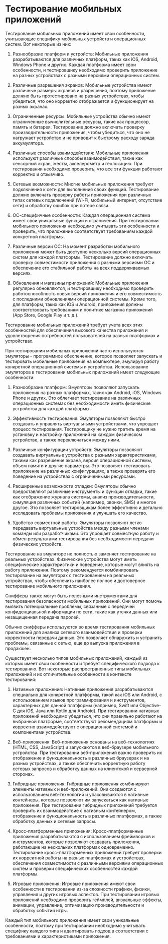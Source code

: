 # Тестирование мобильных приложений
Тестирование мобильных приложений имеет свои особенности, учитывающие специфику мобильных устройств и операционных систем. Вот некоторые из них:

1. Разнообразие платформ и устройств: Мобильные приложения разрабатываются для различных платформ, таких как iOS, Android, Windows Phone и других. Каждая платформа имеет свои особенности, и тестировщику необходимо проверить приложение на разных устройствах с разными версиями операционных систем.

2. Различные разрешения экранов: Мобильные устройства имеют различные размеры экранов и разрешения, поэтому приложение должно быть протестировано на разных устройствах, чтобы убедиться, что оно корректно отображается и функционирует на разных экранах.

3. Ограниченные ресурсы: Мобильные устройства обычно имеют ограниченные вычислительные ресурсы, такие как процессор, память и батарея. Тестирование должно включать проверку производительности приложения, чтобы убедиться, что оно не нагружает устройство и не приводит к быстрому расходу заряда аккумулятора.

4. Различные способы взаимодействия: Мобильные приложения используют различные способы взаимодействия, такие как сенсорный экран, жесты, акселерометр и геолокацию. При тестировании необходимо проверить, что все эти функции работают корректно и отзывчиво.

5. Сетевые возможности: Многие мобильные приложения требуют подключения к сети для выполнения своих функций. Тестирование должно включать проверку работы приложения при различных типах сетевых подключений (Wi-Fi, мобильный интернет, отсутствие сети) и обработку ошибок при потере связи.

6. ОС-специфичные особенности: Каждая операционная система имеет свои уникальные функции и ограничения. При тестировании мобильного приложения необходимо учитывать эти особенности и проверить, что приложение соответствует требованиям каждой конкретной платформы.

7. Различные версии ОС: На момент разработки мобильного приложения может быть доступно несколько версий операционных систем для каждой платформы. Тестирование должно включать проверку совместимости приложения с разными версиями ОС и обеспечение его стабильной работы на всех поддерживаемых версиях.

8. Обновления и магазины приложений: Мобильные приложения регулярно обновляются, и тестировщику необходимо проверить работоспособность новых версий приложения и его совместимость с последними обновлениями операционной системы. Кроме того, для платформ, таких как iOS и Android, приложения должны соответствовать требованиям и политике магазина приложений (App Store, Google Play и т. д.).

Тестирование мобильных приложений требует учета всех этих особенностей для обеспечения высокого качества приложения и удовлетворения потребностей пользователей на разных платформах и устройствах.  

 При тестировании мобильных приложений часто используются эмуляторы - программное обеспечение, которое позволяет запускать и тестировать мобильные приложения на компьютере, эмулируя работу конкретной операционной системы и устройства. Использование эмуляторов в тестировании мобильных приложений имеет следующие особенности:

1. Разнообразие платформ: Эмуляторы позволяют запускать приложения на разных платформах, таких как Android, iOS, Windows Phone и других. Это облегчает тестирование на различных операционных системах без необходимости иметь физические устройства для каждой платформы.

2. Эффективность тестирования: Эмуляторы позволяют быстро создавать и управлять виртуальными устройствами, что упрощает процесс тестирования. Тестировщику не нужно тратить время на установку и настройку приложений на каждом физическом устройстве, а также переключаться между ними.

3. Различные конфигурации устройств: Эмуляторы позволяют создавать виртуальные устройства с разными характеристиками, такими как разрешение экрана, версия операционной системы, объем памяти и другие параметры. Это позволяет тестировать приложение на различных конфигурациях, а также проверять его поведение на устройствах с ограниченными ресурсами.

4. Расширенные возможности отладки: Эмуляторы обычно предоставляют различные инструменты и функции отладки, такие как отображение журнала системы, анализ производительности, симуляция различных событий (например, звонки, SMS) и многое другое. Это позволяет тестировщикам более эффективно и детально исследовать проблемы приложения и улучшать его качество.

5. Удобство совместной работы: Эмуляторы позволяют легко передавать виртуальные устройства между разными членами команды или разработчиками. Это упрощает совместную работу и обмен результатами тестирования без необходимости передачи физических устройств.

Тестирование на эмуляторе не полностью заменяет тестирование на реальных устройствах. Физические устройства могут иметь специфические характеристики и поведение, которые могут влиять на работу приложения. Поэтому рекомендуется комбинировать тестирование на эмуляторах с тестированием на реальных устройствах, чтобы обеспечить наиболее полное и достоверное тестирование мобильного приложения.  

Снифферы также могут быть полезными инструментами для тестирования безопасности мобильных приложений. Они могут помочь выявить потенциальные проблемы, связанные с передачей конфиденциальной информации по сети, такие как утечки данных или незащищенная передача паролей.

Обычно снифферы используются во время тестирования мобильных приложений для анализа сетевого взаимодействия и проверки корректности передачи данных. Это позволяет обнаружить и устранить проблемы, связанные с сетью, еще до выпуска приложения в продакшен.

Существует несколько типов мобильных приложений, каждый из которых имеет свои особенности и требует специфического подхода к тестированию. Вот некоторые распространенные типы мобильных приложений и их отличительные особенности в контексте тестирования:

1. Нативные приложения: Нативные приложения разрабатываются специально для конкретной платформы, такой как iOS или Android, с использованием языков программирования и инструментов, характерных для данной платформы (например, Swift или Objective-C для iOS, Java или Kotlin для Android). При тестировании нативных приложений необходимо убедиться, что они правильно работают на выбранной платформе, соответствуют рекомендациям платформы и корректно взаимодействуют с операционной системой и компонентами устройства.

2. Веб-приложения: Веб-приложения основаны на веб-технологиях (HTML, CSS, JavaScript) и запускаются в веб-браузере мобильного устройства. При тестировании веб-приложений важно проверить их отображение и функциональность в различных браузерах и на разных устройствах, а также обеспечить корректную работу сетевых запросов и обработку данных на клиентской и серверной сторонах.

3. Гибридные приложения: Гибридные приложения комбинируют элементы нативных и веб-приложений. Они создаются с использованием веб-технологий и упаковываются в нативные контейнеры, которые позволяют им запускаться как нативные приложения. При тестировании гибридных приложений требуется проверить их взаимодействие с нативным контейнером, отображение и функциональность в различных платформах, а также обработку данных и сетевые запросы.

4. Кросс-платформенные приложения: Кросс-платформенные приложения разрабатываются с использованием фреймворков и инструментов, которые позволяют создавать приложения, работающие на нескольких платформах одновременно. Тестирование кросс-платформенных приложений требует проверки их корректной работы на разных платформах и устройствах, обеспечения совместимости с различными версиями операционных систем и проверки специфических особенностей каждой платформы.

5. Игровые приложения: Игровые приложения имеют свои особенности в тестировании из-за сложности графики, физики, управления и других игровых аспектов. При тестировании игровых приложений необходимо проверить геймплей, визуальные эффекты, анимации, управление, оптимизацию производительности и обработку событий игры.

Каждый тип мобильного приложения имеет свои уникальные особенности, поэтому при тестировании необходимо учитывать специфику каждого типа и адаптировать подход в соответствии с требованиями и характеристиками приложения.